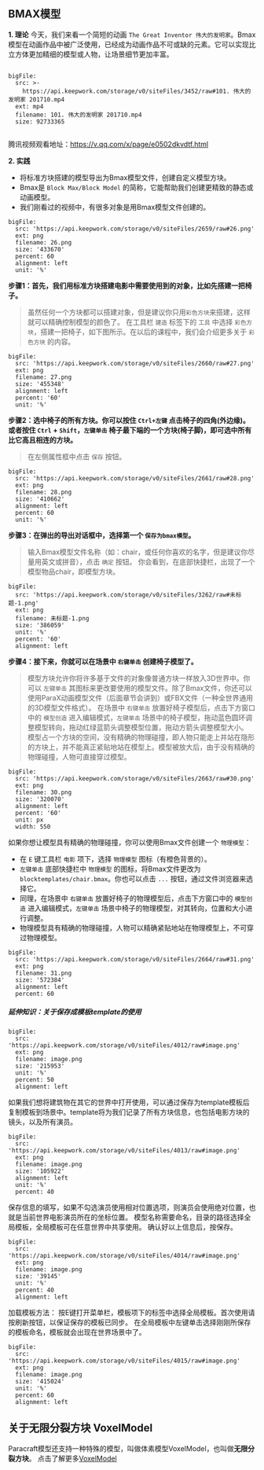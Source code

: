## BMAX模型

**1. 理论**
今天，我们来看一个简短的动画 `The Great Inventor 伟大的发明家`。Bmax模型在动画作品中被广泛使用，已经成为动画作品不可或缺的元素。它可以实现比立方体更加精细的模型或人物，让场景细节更加丰富。

```@BigFile

bigFile:
  src: >-
    https://api.keepwork.com/storage/v0/siteFiles/3452/raw#101. 伟大的发明家 201710.mp4
  ext: mp4
  filename: 101. 伟大的发明家 201710.mp4
  size: 92733365
          
```
腾讯视频观看地址：https://v.qq.com/x/page/e0502dkvdtf.html

**2. 实践**
- 将标准方块搭建的模型导出为Bmax模型文件，创建自定义模型方块。
- Bmax是 `Block Max/Block Model` 的简称，它能帮助我们创建更精致的静态或动画模型。
- 我们刚看过的视频中，有很多对象是用Bmax模型文件创建的。

 
```@BigFile
bigFile:
  src: 'https://api.keepwork.com/storage/v0/siteFiles/2659/raw#26.png'
  ext: png
  filename: 26.png
  size: '433670'
  percent: 60
  alignment: left
  unit: '%'

```


**步骤1：首先，我们用标准方块搭建电影中需要使用到的对象，比如先搭建一把椅子。**
> 虽然任何一个方块都可以搭建对象，但是建议你只用`彩色方块`来搭建，这样就可以精确控制模型的颜色了。 
> 在工具栏 `建造` 标签下的 `工具` 中选择 `彩色方块`，搭建一把椅子，如下图所示。在以后的课程中，我们会介绍更多关于 `彩色方块` 的内容。 

 
```@BigFile
bigFile:
  src: 'https://api.keepwork.com/storage/v0/siteFiles/2660/raw#27.png'
  ext: png
  filename: 27.png
  size: '455348'
  alignment: left
  percent: '60'
  unit: '%'

```




**步骤2：选中椅子的所有方块。你可以按住 `Ctrl+左键` 点击椅子的四角(外边缘)。或者按住 `Ctrl` + `Shift`，`左键单击` 椅子最下端的一个方块(椅子脚)，即可选中所有比它高且相连的方块。**
> 在左侧属性框中点击 `保存` 按钮。 

 
```@BigFile
bigFile:
  src: 'https://api.keepwork.com/storage/v0/siteFiles/2661/raw#28.png'
  ext: png
  filename: 28.png
  size: '410662'
  alignment: left
  percent: 60
  unit: '%'

```


**步骤3：在弹出的导出对话框中，选择第一个 `保存为bmax模型`。**
>  输入Bmax模型文件名称（如：chair，或任何你喜欢的名字，但是建议你尽量用英文或拼音），点击 `确定` 按钮。
>  你会看到，在底部快捷栏，出现了一个模型物品chair，即模型方块。

 
 
 
```@BigFile
bigFile:
  src: 'https://api.keepwork.com/storage/v0/siteFiles/3262/raw#未标题-1.png'
  ext: png
  filename: 未标题-1.png
  size: '386059'
  unit: '%'
  percent: '60'
  alignment: left

```

 

**步骤4：接下来，你就可以在场景中 `右键单击` 创建椅子模型了。**
>  模型方块允许你将许多基于文件的对象像普通方块一样放入3D世界中。你可以 `左键单击` 其图标来更改要使用的模型文件。除了Bmax文件，你还可以使用ParaX动画模型文件（后面章节会讲到）或FBX文件（一种全世界通用的3D模型文件格式）。
>  在场景中 `右键单击` 放置好椅子模型后，点击下方窗口中的 `模型创造` 进入编辑模式，`左键单击` 场景中的椅子模型，拖动蓝色圆环调整模型转向，拖动红绿蓝箭头调整模型位置，拖动方箭头调整模型大小。
>  模型占一个方块的空间，没有精确的物理碰撞，即人物只能走上并站在隐形的方块上，并不能真正紧贴地站在模型上。模型被放大后，由于没有精确的物理碰撞，人物可直接穿过模型。
 

```@BigFile
bigFile:
  src: 'https://api.keepwork.com/storage/v0/siteFiles/2663/raw#30.png'
  ext: png
  filename: 30.png
  size: '320070'
  alignment: left
  percent: '60'
  unit: px
  width: 550

```


如果你想让模型具有精确的物理碰撞，你可以使用Bmax文件创建一个 `物理模型`：
- 在 `E` 键工具栏 `电影` 项下，选择 `物理模型` 图标（有橙色背景的）。
- `左键单击` 底部快捷栏中 `物理模型` 的图标，将Bmax文件更改为 `blocktemplates/chair.bmax`。你也可以点击 `...` 按钮，通过文件浏览器来选择它。
- 同理，在场景中 `右键单击` 放置好椅子的物理模型后，点击下方窗口中的 `模型创造` 进入编辑模式，`左键单击` 场景中椅子的物理模型，对其转向，位置和大小进行调整。
- 物理模型具有精确的物理碰撞，人物可以精确紧贴地站在物理模型上，不可穿过物理模型。
 


```@BigFile
bigFile:
  src: 'https://api.keepwork.com/storage/v0/siteFiles/2664/raw#31.png'
  ext: png
  filename: 31.png
  size: '572384'
  alignment: left
  percent: 60

```

##### 延伸知识：关于保存成模板template的使用
 
```@BigFile
bigFile:
  src: 'https://api.keepwork.com/storage/v0/siteFiles/4012/raw#image.png'
  ext: png
  filename: image.png
  size: '215953'
  unit: '%'
  percent: 50
  alignment: left

```
如果我们想将建筑物在其它的世界中打开使用，可以通过保存为template模板后复制模板到场景中。template将为我们记录了所有方块信息，也包括电影方块的镜头，以及所有演员。

 
```@BigFile
bigFile:
  src: 'https://api.keepwork.com/storage/v0/siteFiles/4013/raw#image.png'
  ext: png
  filename: image.png
  size: '105922'
  alignment: left
  unit: '%'
  percent: 40

```
保存信息的填写，如果不勾选演员使用相对位置选项，则演员会使用绝对位置，也就是当前世界电影演员所在的坐标位置。
模型名称需要命名，目录的路径选择全局模板，全局模板可在任意世界中共享使用。
确认好以上信息后，按保存。

 
```@BigFile
bigFile:
  src: 'https://api.keepwork.com/storage/v0/siteFiles/4014/raw#image.png'
  ext: png
  filename: image.png
  size: '39145'
  unit: '%'
  percent: 40
  alignment: left

```
加载模板方法：
按E键打开菜单栏，模板项下的标签中选择全局模板。首次使用请按刷新按钮，以保证保存的模板已同步。
在全局模板中左键单击选择刚刚所保存的模板命名，模板就会出现在世界场景中了。

 
```@BigFile
bigFile:
  src: 'https://api.keepwork.com/storage/v0/siteFiles/4015/raw#image.png'
  ext: png
  filename: image.png
  size: '415024'
  unit: '%'
  percent: 60
  alignment: left

```
## 关于无限分裂方块 VoxelModel

Paracraft模型还支持一种特殊的模型，叫做体素模型VoxelModel，也叫做**无限分裂方块**。
点击了解更多[VoxelModel](https://keepwork.com/official/docs/UserGuide/scene/voxelmodel)